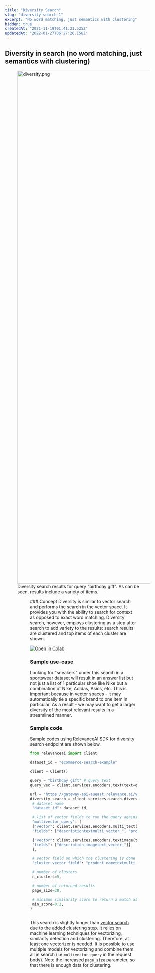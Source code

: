 ```yaml
---
title: "Diversity Search"
slug: "diversity-search-1"
excerpt: "No word matching, just semantics with clustering"
hidden: true
createdAt: "2021-11-19T01:41:21.525Z"
updatedAt: "2022-01-27T06:27:26.158Z"
---
```

## Diversity in search (no word matching, just semantics with clustering)
<figure>
<img src="https://files.readme.io/7c62334-diversity.png" width="1640" alt="diversity.png" />
<figcaption>Diversity search results for query "birthday gift". As can be seen, results include a variety of items.</figcaption>
<figure>
### Concept
Diversity is similar to vector search and performs the search in the vector space. It provides you with the ability to search for context as opposed to exact word matching. Diversity search, however, employs clustering as a step after search to add variety to the results: search results are clustered and top items of each cluster are shown.

[![Open In Colab](https://colab.research.google.com/assets/colab-badge.svg)](https://colab.research.google.com/drive/1EErP4mlEMx-35CZjuGO5o-RohWmgfy5L?usp=sharing)

### Sample use-case
Looking for "sneakers" under this search in a sportswear dataset will result in an answer list but not just a list of 1 particular shoe like Nike but a combination of Nike, Adidas, Asics, etc. This is important because in vector spaces - it may automatically tie a specific brand to one item in particular. As a result - we may want to get a larger diversity of the most relevant results in a streamlined manner.

### Sample code
Sample codes using RelevanceAI SDK for diversity search endpoint are shown below.
```python Python(SDK)
from relevanceai import Client

dataset_id = "ecommerce-search-example"

client = Client()

query = "birthday gift" # query text
query_vec = client.services.encoders.text(text=query)

url = "https://gateway-api-aueast.relevance.ai/v1/"
diversity_search = client.services.search.diversity(
 # dataset name
 "dataset_id": dataset_id,

 # list of vector fields to run the query against
 "multivector_query": [
 {"vector": client.services.encoders.multi_text(text=query)['vector'],
 "fields": ["descriptiontextmulti_vector_", "product_nametextmulti_vector_"]},

 {"vector": client.services.encoders.textimage(text=query)['vector'],
 "fields": ["description_imagetext_vector_"]}
 ],

 # vector field on which the clustering is done
 "cluster_vector_field": "product_nametextmulti_vector_",

 # number of clusters
 n_clusters=5,

 # number of returned results
 page_size=20,

 # minimum similarity score to return a match as a result
 min_score=0.2,
)

```
```python
```
This search is slightly longer than [vector search](https://docs.relevance.ai/docs/pure-word-matching-pure-vector-search-or-combination-of-both) due to the added clustering step. It relies on machine learning techniques for vectorizing, similarity detection and clustering. Therefore, at least one vectorizer is needed. It is possible to use multiple models for vectorizing and combine them all in search (i.e `multivector_query` in the request body). Note the increased `page_size` parameter, so that there is enough data for clustering.
